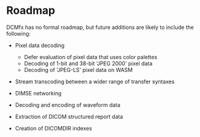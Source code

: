 # Roadmap

DCMfx has no formal roadmap, but future additions are likely to include the
following:

- Pixel data decoding
  - Defer evaluation of pixel data that uses color palettes
  - Decoding of 1-bit and 38-bit 'JPEG 2000' pixel data
  - Decoding of 'JPEG-LS' pixel data on WASM

- Stream transcoding between a wider range of transfer syntaxes

- DIMSE networking

- Decoding and encoding of waveform data

- Extraction of DICOM structured report data

- Creation of DICOMDIR indexes
